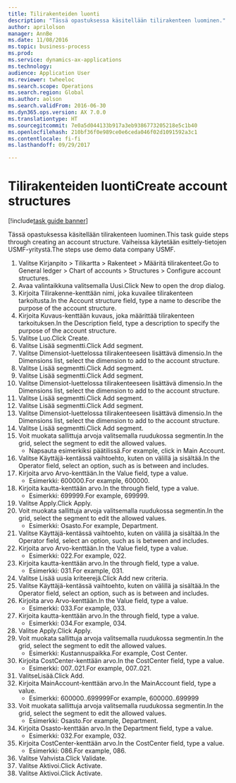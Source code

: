 ```yaml
--- 
title: Tilirakenteiden luonti
description: "Tässä opastuksessa käsitellään tilirakenteen luominen."
author: aprilolson
manager: AnnBe
ms.date: 11/08/2016
ms.topic: business-process
ms.prod: 
ms.service: dynamics-ax-applications
ms.technology: 
audience: Application User
ms.reviewer: twheeloc
ms.search.scope: Operations
ms.search.region: Global
ms.author: aolson
ms.search.validFrom: 2016-06-30
ms.dyn365.ops.version: AX 7.0.0
ms.translationtype: HT
ms.sourcegitcommit: 7e0a5d044133b917a3eb9386773205218e5c1b40
ms.openlocfilehash: 210bf36f0e989ce0e6ceda046f02d1091592a3c1
ms.contentlocale: fi-fi
ms.lasthandoff: 09/29/2017

---
```

# <a name="create-account-structures"></a><span data-ttu-id="b444f-103">Tilirakenteiden luonti</span><span class="sxs-lookup"><span data-stu-id="b444f-103">Create account structures</span></span>

[!include[task guide banner](../../includes/task-guide-banner.md)]

<span data-ttu-id="b444f-104">Tässä opastuksessa käsitellään tilirakenteen luominen.</span><span class="sxs-lookup"><span data-stu-id="b444f-104">This task guide steps through creating an account structure.</span></span> <span data-ttu-id="b444f-105">Vaiheissa käytetään esittely-tietojen USMF-yritystä.</span><span class="sxs-lookup"><span data-stu-id="b444f-105">The steps use demo data company USMF.</span></span>

1. <span data-ttu-id="b444f-106">Valitse Kirjanpito > Tilikartta > Rakenteet > Määritä tilirakenteet.</span><span class="sxs-lookup"><span data-stu-id="b444f-106">Go to General ledger > Chart of accounts > Structures > Configure account structures.</span></span>
2. <span data-ttu-id="b444f-107">Avaa valintaikkuna valitsemalla Uusi.</span><span class="sxs-lookup"><span data-stu-id="b444f-107">Click New to open the drop dialog.</span></span>
3. <span data-ttu-id="b444f-108">Kirjoita Tilirakenne-kenttään nimi, joka kuvailee tilirakenteen tarkoitusta.</span><span class="sxs-lookup"><span data-stu-id="b444f-108">In the Account structure field, type a name to describe the purpose of the account structure.</span></span>
4. <span data-ttu-id="b444f-109">Kirjoita Kuvaus-kenttään kuvaus, joka määrittää tilirakenteen tarkoituksen.</span><span class="sxs-lookup"><span data-stu-id="b444f-109">In the Description field, type a description to specify the purpose of the account structure.</span></span>
5. <span data-ttu-id="b444f-110">Valitse Luo.</span><span class="sxs-lookup"><span data-stu-id="b444f-110">Click Create.</span></span>
6. <span data-ttu-id="b444f-111">Valitse Lisää segmentti.</span><span class="sxs-lookup"><span data-stu-id="b444f-111">Click Add segment.</span></span>
7. <span data-ttu-id="b444f-112">Valitse Dimensiot-luettelossa tilirakenteeseen lisättävä dimensio.</span><span class="sxs-lookup"><span data-stu-id="b444f-112">In the Dimensions list, select the dimension to add to the account structure.</span></span>
8. <span data-ttu-id="b444f-113">Valitse Lisää segmentti.</span><span class="sxs-lookup"><span data-stu-id="b444f-113">Click Add segment.</span></span>
9. <span data-ttu-id="b444f-114">Valitse Lisää segmentti.</span><span class="sxs-lookup"><span data-stu-id="b444f-114">Click Add segment.</span></span>
10. <span data-ttu-id="b444f-115">Valitse Dimensiot-luettelossa tilirakenteeseen lisättävä dimensio.</span><span class="sxs-lookup"><span data-stu-id="b444f-115">In the Dimensions list, select the dimension to add to the account structure.</span></span>
11. <span data-ttu-id="b444f-116">Valitse Lisää segmentti.</span><span class="sxs-lookup"><span data-stu-id="b444f-116">Click Add segment.</span></span>
12. <span data-ttu-id="b444f-117">Valitse Lisää segmentti.</span><span class="sxs-lookup"><span data-stu-id="b444f-117">Click Add segment.</span></span>
13. <span data-ttu-id="b444f-118">Valitse Dimensiot-luettelossa tilirakenteeseen lisättävä dimensio.</span><span class="sxs-lookup"><span data-stu-id="b444f-118">In the Dimensions list, select the dimension to add to the account structure.</span></span>
14. <span data-ttu-id="b444f-119">Valitse Lisää segmentti.</span><span class="sxs-lookup"><span data-stu-id="b444f-119">Click Add segment.</span></span>
15. <span data-ttu-id="b444f-120">Voit muokata sallittuja arvoja valitsemalla ruudukossa segmentin.</span><span class="sxs-lookup"><span data-stu-id="b444f-120">In the grid, select the segment to edit the allowed values.</span></span>
    * <span data-ttu-id="b444f-121">Napsauta esimerkiksi päätilissä.</span><span class="sxs-lookup"><span data-stu-id="b444f-121">For example, click in Main Account.</span></span>  
16. <span data-ttu-id="b444f-122">Valitse Käyttäjä-kentässä vaihtoehto, kuten on välillä ja sisältää.</span><span class="sxs-lookup"><span data-stu-id="b444f-122">In the Operator field, select an option, such as is between and includes.</span></span>
17. <span data-ttu-id="b444f-123">Kirjoita arvo Arvo-kenttään.</span><span class="sxs-lookup"><span data-stu-id="b444f-123">In the Value field, type a value.</span></span>
    * <span data-ttu-id="b444f-124">Esimerkki: 600000.</span><span class="sxs-lookup"><span data-stu-id="b444f-124">For example, 600000.</span></span>  
18. <span data-ttu-id="b444f-125">Kirjoita kautta-kenttään arvo.</span><span class="sxs-lookup"><span data-stu-id="b444f-125">In the through field, type a value.</span></span>
    * <span data-ttu-id="b444f-126">Esimerkki: 699999.</span><span class="sxs-lookup"><span data-stu-id="b444f-126">For example, 699999.</span></span>  
19. <span data-ttu-id="b444f-127">Valitse Apply.</span><span class="sxs-lookup"><span data-stu-id="b444f-127">Click Apply.</span></span>
20. <span data-ttu-id="b444f-128">Voit muokata sallittuja arvoja valitsemalla ruudukossa segmentin.</span><span class="sxs-lookup"><span data-stu-id="b444f-128">In the grid, select the segment to edit the allowed values.</span></span>
    * <span data-ttu-id="b444f-129">Esimerkki: Osasto.</span><span class="sxs-lookup"><span data-stu-id="b444f-129">For example, Department.</span></span>  
21. <span data-ttu-id="b444f-130">Valitse Käyttäjä-kentässä vaihtoehto, kuten on välillä ja sisältää.</span><span class="sxs-lookup"><span data-stu-id="b444f-130">In the Operator field, select an option, such as is between and includes.</span></span>
22. <span data-ttu-id="b444f-131">Kirjoita arvo Arvo-kenttään.</span><span class="sxs-lookup"><span data-stu-id="b444f-131">In the Value field, type a value.</span></span>
    * <span data-ttu-id="b444f-132">Esimerkki: 022.</span><span class="sxs-lookup"><span data-stu-id="b444f-132">For example, 022.</span></span>  
23. <span data-ttu-id="b444f-133">Kirjoita kautta-kenttään arvo.</span><span class="sxs-lookup"><span data-stu-id="b444f-133">In the through field, type a value.</span></span>
    * <span data-ttu-id="b444f-134">Esimerkki: 031.</span><span class="sxs-lookup"><span data-stu-id="b444f-134">For example, 031.</span></span>  
24. <span data-ttu-id="b444f-135">Valitse Lisää uusia kriteerejä.</span><span class="sxs-lookup"><span data-stu-id="b444f-135">Click Add new criteria.</span></span>
25. <span data-ttu-id="b444f-136">Valitse Käyttäjä-kentässä vaihtoehto, kuten on välillä ja sisältää.</span><span class="sxs-lookup"><span data-stu-id="b444f-136">In the Operator field, select an option, such as is between and includes.</span></span>
26. <span data-ttu-id="b444f-137">Kirjoita arvo Arvo-kenttään.</span><span class="sxs-lookup"><span data-stu-id="b444f-137">In the Value field, type a value.</span></span>
    * <span data-ttu-id="b444f-138">Esimerkki: 033.</span><span class="sxs-lookup"><span data-stu-id="b444f-138">For example, 033.</span></span>  
27. <span data-ttu-id="b444f-139">Kirjoita kautta-kenttään arvo.</span><span class="sxs-lookup"><span data-stu-id="b444f-139">In the through field, type a value.</span></span>
    * <span data-ttu-id="b444f-140">Esimerkki: 034.</span><span class="sxs-lookup"><span data-stu-id="b444f-140">For example, 034.</span></span>  
28. <span data-ttu-id="b444f-141">Valitse Apply.</span><span class="sxs-lookup"><span data-stu-id="b444f-141">Click Apply.</span></span>
29. <span data-ttu-id="b444f-142">Voit muokata sallittuja arvoja valitsemalla ruudukossa segmentin.</span><span class="sxs-lookup"><span data-stu-id="b444f-142">In the grid, select the segment to edit the allowed values.</span></span>
    * <span data-ttu-id="b444f-143">Esimerkki: Kustannuspaikka.</span><span class="sxs-lookup"><span data-stu-id="b444f-143">For example, Cost Center.</span></span>  
30. <span data-ttu-id="b444f-144">Kirjoita CostCenter-kenttään arvo.</span><span class="sxs-lookup"><span data-stu-id="b444f-144">In the CostCenter field, type a value.</span></span>
    * <span data-ttu-id="b444f-145">Esimerkki: 007..021.</span><span class="sxs-lookup"><span data-stu-id="b444f-145">For example, 007..021.</span></span>  
31. <span data-ttu-id="b444f-146">ValitseLisää.</span><span class="sxs-lookup"><span data-stu-id="b444f-146">Click Add.</span></span>
32. <span data-ttu-id="b444f-147">Kirjoita MainAccount-kenttään arvo.</span><span class="sxs-lookup"><span data-stu-id="b444f-147">In the MainAccount field, type a value.</span></span>
    * <span data-ttu-id="b444f-148">Esimerkki: 600000..699999</span><span class="sxs-lookup"><span data-stu-id="b444f-148">For example, 600000..699999</span></span>  
33. <span data-ttu-id="b444f-149">Voit muokata sallittuja arvoja valitsemalla ruudukossa segmentin.</span><span class="sxs-lookup"><span data-stu-id="b444f-149">In the grid, select the segment to edit the allowed values.</span></span>
    * <span data-ttu-id="b444f-150">Esimerkki: Osasto.</span><span class="sxs-lookup"><span data-stu-id="b444f-150">For example, Department.</span></span>  
34. <span data-ttu-id="b444f-151">Kirjoita Osasto-kenttään arvo.</span><span class="sxs-lookup"><span data-stu-id="b444f-151">In the Department field, type a value.</span></span>
    * <span data-ttu-id="b444f-152">Esimerkki: 032.</span><span class="sxs-lookup"><span data-stu-id="b444f-152">For example, 032.</span></span>  
35. <span data-ttu-id="b444f-153">Kirjoita CostCenter-kenttään arvo.</span><span class="sxs-lookup"><span data-stu-id="b444f-153">In the CostCenter field, type a value.</span></span>
    * <span data-ttu-id="b444f-154">Esimerkki: 086.</span><span class="sxs-lookup"><span data-stu-id="b444f-154">For example, 086.</span></span>  
36. <span data-ttu-id="b444f-155">Valitse Vahvista.</span><span class="sxs-lookup"><span data-stu-id="b444f-155">Click Validate.</span></span>
37. <span data-ttu-id="b444f-156">Valitse Aktivoi.</span><span class="sxs-lookup"><span data-stu-id="b444f-156">Click Activate.</span></span>
38. <span data-ttu-id="b444f-157">Valitse Aktivoi.</span><span class="sxs-lookup"><span data-stu-id="b444f-157">Click Activate.</span></span>


